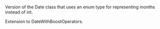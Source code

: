 Version of the Date class that uses an enum type for representing months instead of int.

Extension to DateWithBoostOperators.